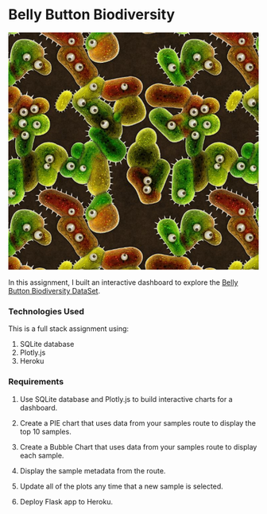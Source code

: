 # Belly Button Biodiversity

![Bacteria by filterforge.com](Belly_Button_Diversity\static\images\bacteria.jpg)

In this assignment, I built an interactive dashboard to explore the [Belly Button Biodiversity DataSet](http://robdunnlab.com/projects/belly-button-biodiversity/).

### Technologies Used

This is a full stack assignment using:

1. SQLite database
2. Plotly.js
3. Heroku

### Requirements

1. Use SQLite database and Plotly.js to build interactive charts for a dashboard.

2. Create a PIE chart that uses data from your samples route to display the top 10 samples.

3. Create a Bubble Chart that uses data from your samples route to display each sample.

4. Display the sample metadata from the route.

5. Update all of the plots any time that a new sample is selected.

6. Deploy Flask app to Heroku.

